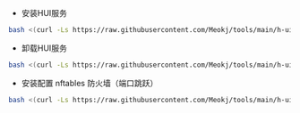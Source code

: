 * 安装HUI服务
```bash
bash <(curl -Ls https://raw.githubusercontent.com/Meokj/tools/main/h-ui/install_hui.sh)
```

* 卸载HUI服务
```bash
bash <(curl -Ls https://raw.githubusercontent.com/Meokj/tools/main/h-ui/uninstall_hui.sh)
```

* 安装配置 nftables 防火墙（端口跳跃）
```bash
bash <(curl -Ls https://raw.githubusercontent.com/Meokj/tools/main/h-ui/nftables.sh)
```
